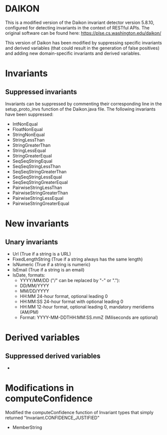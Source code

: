 # DAIKON
This is a modified version of the Daikon invariant detector version 5.8.10, configured for detecting invariants
in the context of RESTful APIs. The original software can be found here: https://plse.cs.washington.edu/daikon/

This version of Daikon has been modified by suppressing specific invariants and derived variables (that could result in the generation of
false positives) and adding new domain-specific invariants and derived variables.

# Invariants
## Suppressed invariants
Invariants can be suppressed by commenting their corresponding line in the setup_proto_invs function of the Daikon.java
file. The following invariants have been suppressed:

- IntNonEqual
- FloatNonEqual
- StringNonEqual
- StringLessThan
- StringGreaterThan
- StringLessEqual
- StringGreaterEqual
- SeqSeqStringEqual
- SeqSeqStringLessThan
- SeqSeqStringGreaterThan
- SeqSeqStringLessEqual
- SeqSeqStringGreaterEqual
- PairwiseStringLessThan
- PairwiseStringGreaterThan
- PairwiseStringLessEqual
- PairwiseStringGreaterEqual

# New invariants
## Unary invariants
- Url (True if a string is a URL)
- FixedLengthString (True if a string always has the same length)
- IsNumeric (True if a string is numeric)
- IsEmail (True if a string is an email)
- IsDate, formats:
	- YYYY/MM/DD ("/" can be replaced by "-" or "."):	
	- DD/MM/YYYY
	- MM/DD/YYYY
	- HH:MM 24-hour format, optional leading 0
	- HH:MM:SS 24-hour format with optional leading 0
	- HH:MM 12-hour format, optional leading 0, mandatory meridiems (AM/PM)
	- Format: YYYY-MM-DDTHH:MM:SS.mmZ (Miliseconds are optional)

# Derived variables
## Suppressed derived variables
- 

# Modifications in computeConfidence
Modified the computeConfidence function of Invariant types that simply returned "Invariant.CONFIDENCE_JUSTIFIED"
- MemberString